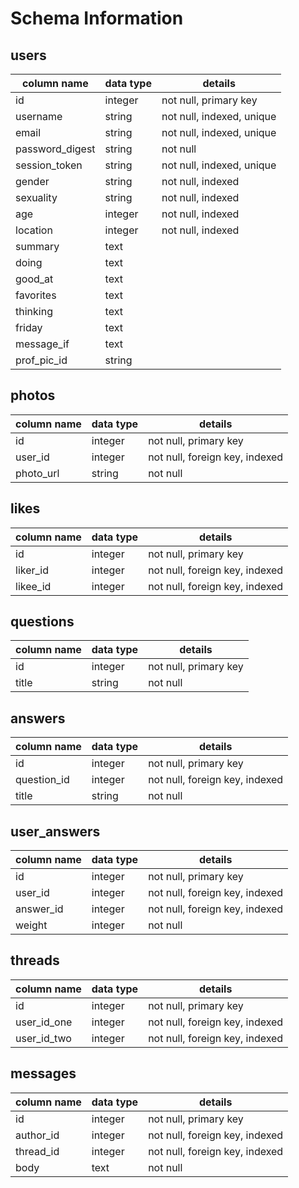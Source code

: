 # Schema Information

## users
column name     | data type | details
----------------|-----------|-----------------------
id              | integer   | not null, primary key
username        | string    | not null, indexed, unique
email           | string    | not null, indexed, unique
password_digest | string    | not null
session_token   | string    | not null, indexed, unique
gender          | string    | not null, indexed
sexuality       | string    | not null, indexed
age             | integer   | not null, indexed
location        | integer   | not null, indexed
summary         | text      |
doing           | text      |
good_at         | text      |
favorites       | text      |
thinking        | text      |
friday          | text      |
message_if      | text      |
prof_pic_id    | string   | 

## photos
column name | data type | details
------------|-----------|-----------------------
id          | integer   | not null, primary key
user_id     | integer   | not null, foreign key, indexed
photo_url   | string    | not null

## likes
column name | data type | details
------------|-----------|-----------------------
id          | integer   | not null, primary key
liker_id    | integer   | not null, foreign key, indexed
likee_id    | integer   | not null, foreign key, indexed

## questions
column name | data type | details
------------|-----------|-----------------------
id          | integer   | not null, primary key
title       | string    | not null

## answers
column name | data type | details
------------|-----------|-----------------------
id          | integer   | not null, primary key
question_id | integer   | not null, foreign key, indexed
title       | string    | not null

## user_answers
column name | data type | details
------------|-----------|-----------------------
id          | integer   | not null, primary key
user_id     | integer   | not null, foreign key, indexed
answer_id   | integer   | not null, foreign key, indexed
weight      | integer   | not null

## threads
column name | data type | details
------------|-----------|-----------------------
id          | integer   | not null, primary key
user_id_one | integer   | not null, foreign key, indexed
user_id_two | integer   | not null, foreign key, indexed

## messages
column name | data type | details
------------|-----------|-----------------------
id          | integer   | not null, primary key
author_id   | integer   | not null, foreign key, indexed
thread_id   | integer   | not null, foreign key, indexed
body        | text      | not null
